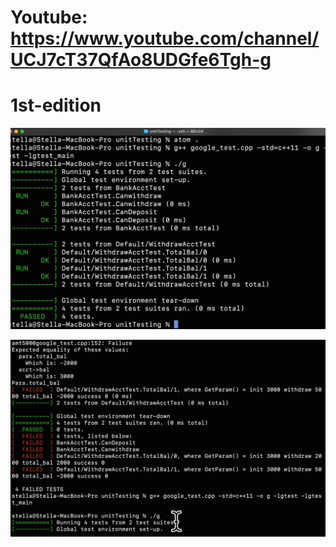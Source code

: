 # Youtube: https://www.youtube.com/channel/UCJ7cT37QfAo8UDGfe6Tgh-g

# 1st-edition
![1st-edition](https://github.com/stella-vir/unitTesting/blob/main/screenshots/Screen%20Shot%202022-10-24%20at%2013.04.16.png)

![1st-edition-1](https://github.com/stella-vir/unitTesting/blob/main/screenshots/Screen%20Shot%202022-11-5%20at%2010.22.46.png)
